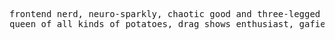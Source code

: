 
<pre>
frontend nerd, neuro-sparkly, chaotic good and three-legged dog mom.
queen of all kinds of potatoes, drag shows enthusiast, gafieira dancer and board game diplomat with questionable strategies.
</pre>

 

